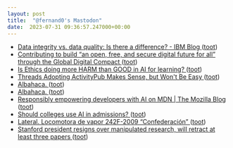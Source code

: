 ```yaml
---
layout: post
title:  "@fernand0's Mastodon"
date:  2023-07-31 09:36:57.247000+00:00
---
```

*  [Data integrity vs. data quality: Is there a difference? - IBM Blog ](https://www.ibm.com/blog/data-integrity-vs-data-quality-is-there-a-difference) ([toot](https://mastodon.social/@fernand0/110808020893118407))
*  [Contributing to build “an open, free, and secure digital future for all” through the Global Digital Compact ](https://diff.wikimedia.org/2023/07/17/contributing-to-build-an-open-free-and-secure-digital-future-for-all-through-the-global-digital-compact) ([toot](https://mastodon.social/@fernand0/110807819472206342))
*  [Is Ethics doing more HARM than GOOD in AI for learning? ](http://donaldclarkplanb.blogspot.com/2023/07/ethics-ai-and-moral-high-horses-6.htm) ([toot](https://mastodon.social/@fernand0/110807449549317998))
*  [Threads Adopting ActivityPub Makes Sense, but Won't Be Easy ](https://thenewstack.io/threads-adopting-activitypub-makes-sense-but-wont-be-easy) ([toot](https://mastodon.social/@fernand0/110804288609228048))
*  [Albahaca. ](https://avecesunafoto.wordpress.com/2023/07/30/albahaca-6) ([toot](https://mastodon.social/@fernand0/110804275848036698))
*  [Albahaca. ](https://avecesunafoto.wordpress.com/2023/07/30/albahaca-6) ([toot](https://mastodon.social/@fernand0/110804230794964330))
*  [Responsibly empowering developers with AI on MDN \| The Mozilla Blog ](https://blog.mozilla.org/en/products/mdn/responsibly-empowering-developers-with-ai-on-mdn) ([toot](https://mastodon.social/@fernand0/110804004593942283))
*  [Should colleges use AI in admissions? ](https://www.highereddive.com/news/ai-admissions-ethics-college-university-higher-ed/686588) ([toot](https://mastodon.social/@fernand0/110803736267247223))
*  [Lateral. Locomotora de vapor 242F-2009 “Confederación” ](https://www.flickr.com/photos/fernand0/53057264878) ([toot](https://mastodon.social/@fernand0/110803577791227124))
*  [Stanford president resigns over manipulated research, will retract at least three papers ](https://stanforddaily.com/2023/07/19/stanford-president-resigns-over-manipulated-research-will-retract-at-least-3-papers) ([toot](https://mastodon.social/@fernand0/110803475284625116))
